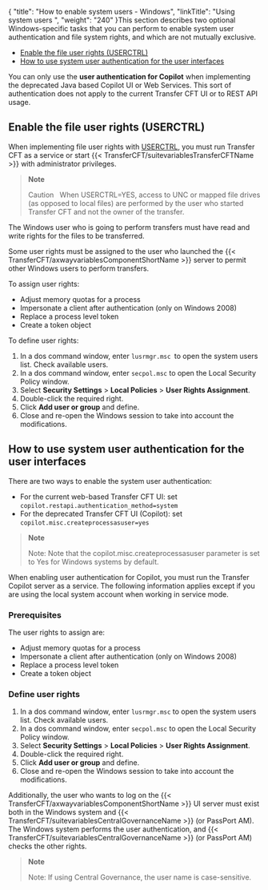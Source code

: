 {
    "title": "How to enable system users - Windows",
    "linkTitle": "Using system users ",
    "weight": "240"
}This section describes two optional Windows-specific tasks that you can perform to enable system user authentication and file system rights, and which are not mutually exclusive.

- [Enable the file user rights (USERCTRL)](#Enable3)
- [How to use system user authentication for the user interfaces](#How)

You can only use the **user authentication for Copilot** when implementing the deprecated Java based Copilot UI or Web Services. This sort of authentication does not apply to the current Transfer CFT UI or to REST API usage.

<span id="Enable3"></span>

Enable the file user rights (USERCTRL)
--------------------------------------

When implementing file user rights with [USERCTRL](../../../../../c_intro_userinterfaces/command_summary/parameter_intro/userctrl), you must run Transfer CFT as a service or start {{< TransferCFT/suitevariablesTransferCFTName  >}} with administrator privileges.

> **Note**
>
> Caution  
> When USERCTRL=YES, access to UNC or mapped file drives (as opposed to local files) are performed by the user who started Transfer CFT and not the owner of the transfer.

The Windows user who is going to perform transfers must have read and write rights for the files to be transferred.

Some user rights must be assigned to the user who launched the {{< TransferCFT/axwayvariablesComponentShortName  >}} server to permit other Windows users to perform transfers.

To assign user rights:

- Adjust memory quotas for a process
- Impersonate a client after authentication (only on Windows 2008)
- Replace a process level token
- Create a token object

To define user rights:

1. In a dos command window, enter `lusrmgr.msc `to open the system users list. Check available users.
1. In a dos command window, enter `secpol.msc` to open the Local Security Policy window.
1. Select ****Security Settings**** &gt; ****Local Policies**** &gt; ****User Rights Assignment****.
1. Double-click the required right.
1. Click ****Add user or group**** and define.
1. Close and re-open the Windows session to take into account the modifications.

<span id="How"></span>

How to use system user authentication for the user interfaces
-------------------------------------------------------------

There are two ways to enable the system user authentication:

- For the current web-based Transfer CFT UI: set `copilot.restapi.authentication_method=system`
- For the deprecated Transfer CFT UI (Copilot): set `copilot.misc.createprocessasuser=yes`

> **Note**
>
> Note: Note that the copilot.misc.createprocessasuser parameter is set to Yes for Windows systems by default.

When enabling user authentication for Copilot, you must run the Transfer Copilot server as a service. The following information applies except if you are using the local system account when working in service mode.

### Prerequisites

The user rights to assign are:

- Adjust memory quotas for a process
- Impersonate a client after authentication (only on Windows 2008)
- Replace a process level token
- Create a token object

### Define user rights

1. In a dos command window, enter `lusrmgr.msc` to open the system users list. Check available users.
1. In a dos command window, enter `secpol.msc` to open the Local Security Policy window.
1. Select ****Security Settings**** &gt; ****Local Policies**** &gt; ****User Rights Assignment****.
1. Double-click the required right.
1. Click ****Add user or group**** and define.
1. Close and re-open the Windows session to take into account the modifications.

Additionally, the user who wants to log on the {{< TransferCFT/axwayvariablesComponentShortName  >}} UI server must exist both in the Windows system and {{< TransferCFT/suitevariablesCentralGovernanceName  >}} (or PassPort AM). The Windows system performs the user authentication, and {{< TransferCFT/suitevariablesCentralGovernanceName  >}} (or PassPort AM) checks the other rights.

> **Note**
>
> Note: If using Central Governance, the user name is case-sensitive.
